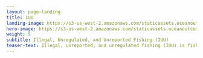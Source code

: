 ```yaml
---
layout: page-landing
title: IUU
landing-image: https://s3-us-west-2.amazonaws.com/staticassets.oceanoutcomes.org/rollover+images/iuu-hover.jpg
hero-image: https://s3-us-west-2.amazonaws.com/staticassets.oceanoutcomes.org/hero+photos/iuuhero.jpg
weight: 5
subtitle: Illegal, Unregulated, and Unreported Fishing (IUU) 
teaser-text: Illegal, unreported, and unregulated fishing (IUU) is fishing which takes place in contradiction to laws and marine regulations. IUU depletes fish stocks and negatively impacts both ecosystems and economies, weakens coastal communities and puts legal fisheries at an unfair disadvantage. Currently, one in four fish is caught and traded illegally.
---
```

